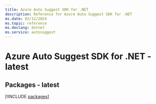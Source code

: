 ```yaml
---
title: Azure Auto Suggest SDK for .NET
description: Reference for Azure Auto Suggest SDK for .NET
ms.date: 02/12/2024
ms.topic: reference
ms.devlang: dotnet
ms.service: autosuggest
---
```

# Azure Auto Suggest SDK for .NET - latest
## Packages - latest
[!INCLUDE [packages](auto-suggest-index.md)]